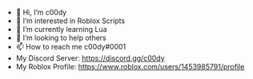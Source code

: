 - 👋 Hi, I’m c00dy
- 👀 I’m interested in Roblox Scripts
- 🌱 I’m currently learning Lua
- 💞️ I’m looking to help others
- 📫 How to reach me c00dy#0001
- My Discord Server: https://discord.gg/c00dy
- My Roblox Profile: https://www.roblox.com/users/1453985791/profile
